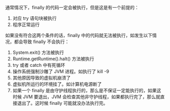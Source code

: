 
通常情况下，finally 的代码一定会被执行，但是这是有一个前提的：
1. 对应 try 语句块被执行
2. 程序正常运行

如果没有符合这两个条件的话，finally 中的代码就无法被执行，如发生以下情况，都会导致 finally 不会执行：
1. System.exit() 方法被执行
2. Runtime.getRuntime().halt() 方法被执行
3. try 或者 catch 中有死循环
4. 操作系统强制沙雕了 JVM 进程。如执行了 kill -9
5. 其他原因导致的虚拟机崩溃了
6. 虚拟机所运行的环境挂了。如计算机电源断了
7. 如果一个 finally 是由守护线程执行的，那么是不保证一定能执行的，如果这时候 JVM 要退出，JVM 会检查其他非守护线程，如果都执行完了，那么就直接退出了。这时候 finally 可能就没办法执行完。